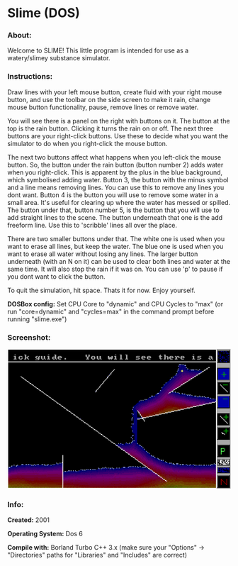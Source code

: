 # Slime (DOS)

### About:
Welcome to SLIME! This little program is intended for use as a watery/slimey substance simulator.

### Instructions:
Draw lines with your left mouse button, create fluid with your right mouse button, and use the toolbar on the side screen to make it rain, change mouse button functionality, pause, remove lines or remove water.


You will see there is a panel on the right with buttons on it.  The button at the top is the rain button. Clicking it turns the rain on or off. The next three buttons are your right-click buttons. Use these to decide what you want the simulator to do when you right-click the mouse button.


The next two buttons affect what happens when you left-click the mouse button. So, the button under the rain button (button number 2) adds water when you right-click. This is apparent by the plus in the blue background, which symbolised adding water. Button 3, the button with the minus symbol and a line means removing lines. You can use this to remove any lines you dont want. Button 4 is the button you will use to remove some water in a small area. It's useful for clearing up where the water has messed or spilled. The button under that, button number 5, is the button that you will use to add straight lines to the scene. The button underneath that one is the add freeform line. Use this to 'scribble' lines all over the place.


There are two smaller buttons under that. The white one is used when you want to erase all lines, but keep the water. The blue one is used when you want to erase all water without losing any lines. The larger button underneath (with an N on it) can be used to clear both lines and water at the same time. It will also stop the rain if it was on. You can use 'p' to pause if you dont want to click the button.


To quit the simulation, hit space. Thats it for now. Enjoy yourself.


**DOSBox config:** Set CPU Core to "dynamic" and CPU Cycles to "max" (or run "core=dynamic" and "cycles=max" in the command prompt before running "slime.exe")

### Screenshot:
![Slime-dos screenshot](screenshot.png "Slime-dos screenshot")

### Info:
**Created:** 2001


**Operating System:** Dos 6


**Compile with:** Borland Turbo C++ 3.x (make sure your "Options" -> "Directories" paths for "Libraries" and "Includes" are correct)
